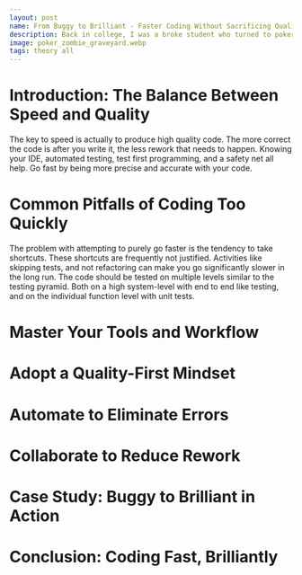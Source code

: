 ```yaml
---
layout: post
name: From Buggy to Brilliant - Faster Coding Without Sacrificing Quality
description: Back in college, I was a broke student who turned to poker to make money. I relate these learnings to development. 
image: poker_zombie_graveyard.webp
tags: theory all
---
```


# Introduction: The Balance Between Speed and Quality
The key to speed is actually to produce high quality code. The more correct the code is after you write it, the less
rework that needs to happen. Knowing your IDE, automated testing, test first programming, and a safety net all help. Go
fast by being more precise and accurate with your code.

# Common Pitfalls of Coding Too Quickly
The problem with attempting to purely go faster is the tendency to take shortcuts. These shortcuts are frequently not justified.
Activities like skipping tests, and not refactoring can make you go significantly slower in the long run. The code should
be tested on multiple levels similar to the testing pyramid. Both on a high system-level with end to end like testing, and 
on the individual function level with unit tests.

# Master Your Tools and Workflow
# Adopt a Quality-First Mindset
# Automate to Eliminate Errors
# Collaborate to Reduce Rework
# Case Study: Buggy to Brilliant in Action
# Conclusion: Coding Fast, Brilliantly
